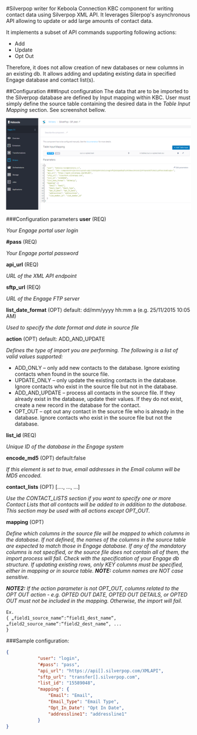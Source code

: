 #Silverpop writer for Keboola Connection
KBC component for writing contact data using Silverpop XML API. It leverages Silerpop's asynchronous API allowing to update or add large amounts of contact data. 

It implements a subset of API commands supporting following actions:
- Add
- Update
- Opt Out

Therefore, it does not allow creation of new databases or new columns in an existing db. It allows adding and updating existing data in specified Engage database and contact list(s).

##Configuration
###Input configuration
The data that are to be imported to the Silverpop database are defined by Input mapping within KBC. User must simply define the source table containing the desired data in the *Table Input Mapping* section. See screenshot bellow.

![](https://raw.githubusercontent.com/davidesner/keboola-silverpop-writer/master/screens/config.png)

###Configuration parameters
**user** (REQ)

*Your Engage portal user login*

**#pass** (REQ)

*Your Engage portal password*

**api_url** (REQ)

*URL of the XML API endpoint*

**sftp_url** (REQ)

*URL of the Engage FTP server*

**list_date_format** (OPT) default: dd/mm/yyyy hh:mm a (e.g. 25/11/2015 10:05 AM)

*Used to specify the date format and date in source file*
	
**action**  (OPT) default: ADD_AND_UPDATE

*Defines the type of import you are performing. The following is
a list of valid values supported:*
- ADD_ONLY – only add new contacts to the database.
Ignore existing contacts when found in the source file.
- UPDATE_ONLY – only update the existing contacts in the
database. Ignore contacts who exist in the source file but
not in the database.
- ADD_AND_UPDATE – process all contacts in the source
file. If they already exist in the database, update their
values. If they do not exist, create a new record in the
database for the contact.
- OPT_OUT – opt out any contact in the source file who is
already in the database. Ignore contacts who exist in the
source file but not the database.

**list_id** (REQ)

*Unique ID of the database in the Engage system*
	
**encode_md5** (OPT) default:false

*If this element is set to true, email addresses in the Email column will be MD5 encoded.*
	
**contact_lists** (OPT) [...., ..., ...]

*Use the CONTACT_LISTS section if you want to specify one or more Contact Lists that all contacts will be added to in addition to the database. This section may be used with all actions except OPT_OUT.*
	
**mapping** (OPT) 

*Define which columns in the source file will be mapped to which columns in the database. If not defined, the names of the columns in the source table are expected to match those in Engage database. If any of the mandatory columns is not specified, or the source file does not contain all of them, the import process will fail. Check with the specification of your Engage db structure. If updating existing rows, only KEY columns must be specified, either in mapping or in source table. 
__NOTE:__ column names are NOT case sensitive.*

*__NOTE2:__ If the _action_ parameter is not _OPT_OUT_, columns related to the OPT OUT action - e.g. _OPTED OUT DATE_, _OPTED OUT DETAILS_, or _OPTED OUT_ must not be included in the mapping. Otherwise, the import will fail.*
```
Ex.
{ „field1_source_name“:“field1_dest_name“,
„field2_source_name“:“field2_dest_name“, ...
}
```

###Sample configuration:
```json
{
			"user": "login",
			"#pass": "pass",
			"api_url": "https://api[].silverpop.com/XMLAPI",
			"sftp_url": "transfer[].silverpop.com",
			"list_id": "15589048",
			"mapping": {
				"Email": "Email",
				"Email_Type": "Email Type",
				"Opt_In_Date": "Opt In Date",
				"addressline1": "addressline1"
			}
}
```
